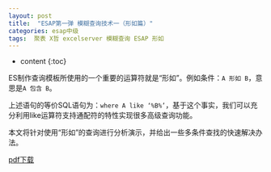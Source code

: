 ```yaml
---
layout: post
title:  "ESAP第一弹 模糊查询技术一（形如篇）"
categories: esap中级
tags:  聚表 X哲 excelserver 模糊查询 ESAP 形如
---
```


* content
{:toc}

ES制作查询模板所使用的一个重要的运算符就是“形如”。例如条件：`A 形如 B`，意思是`A 包含 B`。

上述语句的等价SQL语句为：`where A like ‘%B%’`，基于这个事实，我们可以充分利用like运算符支持通配符的特性实现很多高级查询功能。

本文将针对使用“形如”的查询进行分析演示，并给出一些多条件查找的快速解决办法。

[pdf下载](/files/ESAP1.pdf)
